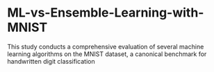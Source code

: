 # ML-vs-Ensemble-Learning-with-MNIST
This study conducts a comprehensive evaluation of several machine learning algorithms on the MNIST dataset, a canonical benchmark for handwritten digit classification
